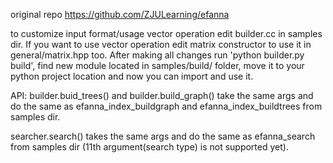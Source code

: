 original repo https://github.com/ZJULearning/efanna

to customize  input format/usage vector operation edit builder.cc in samples dir. If you want to use vector operation edit matrix constructor to use it in general/matrix.hpp too. After making all changes run 'python builder.py build', find new module located in samples/build/ folder, move it to your python project location and now you can import and use it.

API:
builder.buid_trees() and builder.build_graph() take the same args and do the same as efanna_index_buildgraph and efanna_index_buildtrees from samples dir.

searcher.search() takes the same args and do the same as efanna_search from samples dir (11th argument(search type) is not supported yet).
